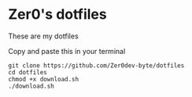 # Zer0's dotfiles
These are my dotfiles

Copy and paste this in your terminal
```
git clone https://github.com/Zer0dev-byte/dotfiles
cd dotfiles
chmod +x download.sh
./download.sh
```
